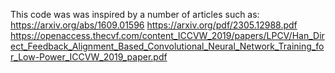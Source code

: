 This code was was inspired by a number of articles such as:
https://arxiv.org/abs/1609.01596
https://arxiv.org/pdf/2305.12988.pdf
https://openaccess.thecvf.com/content_ICCVW_2019/papers/LPCV/Han_Direct_Feedback_Alignment_Based_Convolutional_Neural_Network_Training_for_Low-Power_ICCVW_2019_paper.pdf

